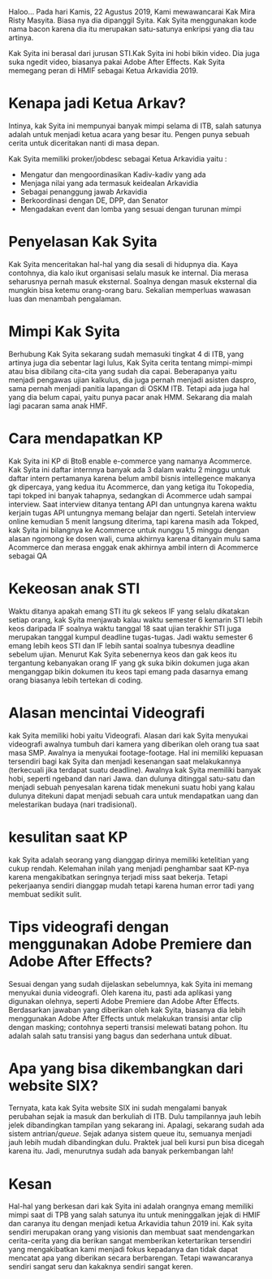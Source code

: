 <p>Haloo... Pada hari Kamis, 22 Agustus 2019, Kami mewawancarai Kak Mira Risty Masyita. Biasa nya dia dipanggil Syita. Kak Syita menggunakan kode nama bacon karena dia itu merupakan satu-satunya enkripsi yang dia tau artinya.</p>

<p>
Kak Syita ini berasal dari jurusan STI.Kak Syita ini hobi bikin video. Dia juga suka ngedit video, biasanya pakai Adobe After Effects. Kak Syita memegang peran di HMIF sebagai Ketua Arkavidia 2019.
</p>
<h1>Kenapa jadi Ketua Arkav?</h1>
<p>Intinya, kak Syita ini mempunyai banyak mimpi selama di ITB, salah satunya adalah untuk menjadi ketua acara yang besar itu. Pengen punya sebuah cerita untuk diceritakan nanti di masa depan.</p>
<p>Kak Syita memiliki proker/jobdesc sebagai Ketua Arkavidia yaitu :
<ul>
  <li>Mengatur dan mengoordinasikan Kadiv-kadiv yang ada</li>
  <li>Menjaga nilai yang ada termasuk keidealan Arkavidia</li>
  <li>Sebagai penanggung jawab Arkavidia</li>
  <li>Berkoordinasi dengan DE, DPP, dan Senator</li>
  <li>Mengadakan event dan lomba yang sesuai dengan turunan mimpi</li>
</ul>
</p>

# Penyelasan Kak Syita
<p>Kak Syita menceritakan hal-hal yang dia sesali di hidupnya dia. Kaya contohnya, dia kalo ikut organisasi selalu masuk ke internal. Dia merasa seharusnya pernah masuk eksternal. Soalnya dengan masuk eksternal dia mungkin bisa ketemu orang-orang baru. Sekalian memperluas wawasan luas dan menambah pengalaman.</p>

# Mimpi Kak Syita
<p>Berhubung Kak Syita sekarang sudah memasuki tingkat 4 di ITB, yang artinya juga dia sebentar lagi lulus, Kak Syita cerita tentang mimpi-mimpi atau bisa dibilang cita-cita yang sudah dia capai. Beberapanya yaitu menjadi pengawas ujian kalkulus, dia juga pernah menjadi asisten daspro, sama pernah menjadi panitia lapangan di OSKM ITB. Tetapi ada juga hal yang dia belum capai, yaitu punya pacar anak HMM. Sekarang dia malah lagi pacaran sama anak HMF.</p>

# Cara mendapatkan KP
Kak Syita ini KP di BtoB enable e-commerce yang namanya Acommerce. Kak Syita ini daftar internnya banyak ada 3 dalam waktu 2 minggu untuk 
daftar intern pertamanya karena belum ambil bisnis intellegence makanya gk dipercaya, yang kedua itu Acommerce, dan yang ketiga itu 
Tokopedia, tapi tokped ini banyak tahapnya, sedangkan di Acommerce udah sampai interview. Saat interview ditanya tentang API dan untungnya
karena waktu kerjain tugas API untungnya memang belajar dan ngerti. Setelah interview online kemudian 5 menit langsung diterima, tapi
karena masih ada Tokped, kak Syita ini bilangnya ke Acommerce untuk nunggu 1,5 minggu dengan alasan ngomong ke dosen wali, cuma akhirnya
karena ditanyain mulu sama Acommerce dan merasa enggak enak akhirnya ambil intern di Acommerce sebagai QA

# Kekeosan anak STI
Waktu ditanya apakah emang STI itu gk sekeos IF yang selalu dikatakan setiap orang, kak Syita menjawab kalau waktu semester 6 kemarin STI lebih keos daripada IF soalnya waktu tanggal 18 saat ujian terakhir STI juga merupakan tanggal kumpul deadline tugas-tugas. Jadi waktu semester 6 emang lebih keos STI dan IF lebih santai soalnya tubesnya deadline sebelum ujian. Menurut Kak Syita sebenernya keos dan gak keos
itu tergantung kebanyakan orang IF yang gk suka bikin dokumen juga akan menganggap bikin dokumen itu keos tapi emang pada dasarnya emang
orang biasanya lebih tertekan di coding.

# Alasan mencintai Videografi
kak Syita memiliki hobi yaitu Videografi. Alasan dari kak Syita menyukai videografi awalnya tumbuh dari kamera yang diberikan oleh orang tua saat masa SMP. Awalnya ia menyukai footage-footage. Hal ini memiliki kepuasan tersendiri bagi kak Syita dan menjadi kesenangan saat melakukannya (terkecuali jika terdapat suatu deadline). Awalnya kak Syita memiliki banyak hobi, seperti ngeband dan nari Jawa. dan dulunya ditinggal satu-satu dan menjadi sebuah penyesalan karena tidak menekuni suatu hobi yang kalau dulunya ditekuni dapat menjadi sebuah cara untuk mendapatkan uang dan melestarikan budaya (nari tradisional).

# kesulitan saat KP
kak Syita adalah seorang yang dianggap dirinya memiliki ketelitian yang cukup rendah. Kelemahan inilah yang menjadi penghambar saat KP-nya karena mengakibatkan seringnya terjadi miss saat bekerja. Tetapi pekerjaanya sendiri dianggap mudah tetapi karena human error tadi yang membuat sedikit sulit.

# Tips videografi dengan menggunakan Adobe Premiere dan Adobe After Effects?

<p>
Sesuai dengan yang sudah dijelaskan sebelumnya, kak Syita ini memang menyukai dunia videografi. Oleh karena itu, pasti ada aplikasi yang digunakan olehnya, seperti Adobe Premiere dan Adobe After Effects. Berdasarkan jawaban yang diberikan oleh kak Syita, biasanya dia lebih menggunakan Adobe After Effects untuk melakukan transisi antar clip dengan masking; contohnya seperti transisi melewati batang pohon. Itu adalah salah satu transisi yang bagus dan sederhana untuk dibuat.
</p>

# Apa yang bisa dikembangkan dari website SIX?

<p>
Ternyata, kata kak Syita website SIX ini sudah mengalami banyak perubahan sejak ia masuk dan berkuliah di ITB. Dulu tampilannya jauh lebih jelek dibandingkan tampilan yang sekarang ini. Apalagi, sekarang sudah ada sistem antrian/<i>queue</i>. Sejak adanya sistem queue itu, semuanya menjadi jauh lebih mudah dibandingkan dulu. Praktek jual beli kursi pun bisa dicegah karena itu. Jadi, menurutnya sudah ada banyak perkembangan lah!
</p>

# Kesan
Hal-hal yang berkesan dari kak Syita ini adalah orangnya emang memiliki mimpi saat di TPB yang salah satunya itu untuk meninggalkan
jejak di HMIF dan caranya itu dengan menjadi ketua Arkavidia tahun 2019 ini. Kak syita sendiri merupakan orang yang visionis dan membuat saat mendengarkan cerita-cerita yang dia berikan sangat memberikan ketertarikan tersendiri yang mengakibatkan kami menjadi fokus kepadanya dan tidak dapat mencatat apa yang diberikan secara berbarengan. Tetapi wawancaranya sendiri sangat seru dan kakaknya sendiri sangat keren.
